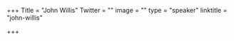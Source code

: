 +++
Title = "John Willis"
Twitter = ""
image = ""
type = "speaker"
linktitle = "john-willis"

+++


